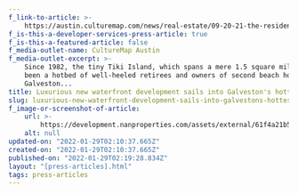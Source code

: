 ```yaml
---
f_link-to-article: >-
    https://austin.culturemap.com/news/real-estate/09-20-21-the-residences-at-tiki-island-galveston-for-sale-nan-properties-aus/
f_is-this-a-developer-services-press-article: true
f_is-this-a-featured-article: false
f_media-outlet-name: CultureMap Austin
f_media-outlet-excerpt: >-
    Since 1982, the tiny Tiki Island, which spans a mere 1.5 square miles, has
    been a hotbed of well-heeled retirees and owners of second beach homes in
    Galveston...
title: Luxurious new waterfront development sails into Galveston's hottest island
slug: luxurious-new-waterfront-development-sails-into-galvestons-hottest-island-3
f_image-or-screenshot-of-article:
    url: >-
        https://development.nanproperties.com/assets/external/61f4a21b55c904b6a080404c_screen20shot202022-01-2120at2010.07.00%20AM.png
    alt: null
updated-on: "2022-01-29T02:10:37.665Z"
created-on: "2022-01-29T02:10:37.665Z"
published-on: "2022-01-29T02:19:28.834Z"
layout: "[press-articles].html"
tags: press-articles
---
```

